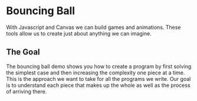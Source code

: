 # Bouncing Ball

With Javascript and Canvas we can build games and animations. These tools allow us to create just about anything we can imagine.

## The Goal

The bouncing ball demo shows you how to create a program by first solving the simplest case and then increasing the complexity one piece at a time. This is the approach we want to take for all the programs we write. Our goal is to understand each piece that makes up the whole as well as the process of arriving there. 
